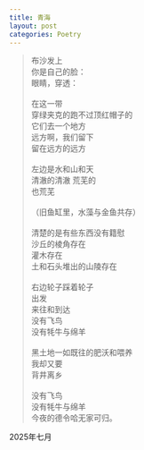 ```yaml
---
title: 青海
layout: post
categories: Poetry
---
```

>布沙发上<br>你是自己的脸：<br>眼睛，穿透：<br><br>在这一带<br>穿绿夹克的跑不过顶红帽子的<br>它们去一个地方<br>远方啊，我们留下<br>留在远方的远方<br><br>左边是水和山和天<br>清澈的清澈 荒芜的<br>也荒芜<br><br>（旧鱼缸里，水藻与金鱼共存）<br><br>清楚的是有些东西没有籍慰<br>沙丘的棱角存在<br>灌木存在<br>土和石头堆出的山陵存在<br><br>右边轮子踩着轮子<br>出发<br>来往和到达<br>没有飞鸟<br>没有牦牛与绵羊<br><br>黑土地一如既往的肥沃和喂养<br>我却又要<br>背井离乡<br><br>没有飞鸟<br>没有牦牛与绵羊<br>今夜的德令哈无家可归。

2025年七月